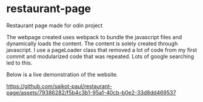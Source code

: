 # restaurant-page
Restaurant page made for odin project

The webpage created uses webpack to bundle the javascript files and dynamically loads the content. The content is solely created through javascript. I use a pageLoader class that removed a lot of code from my first commit and modularized code that was repeated. Lots of google searching led to this. 

Below is a live demonstration of the website. 

https://github.com/saikot-paul/restaurant-page/assets/79386282/f5b4c3b1-95a1-40cb-b0e2-33d8dd469537

